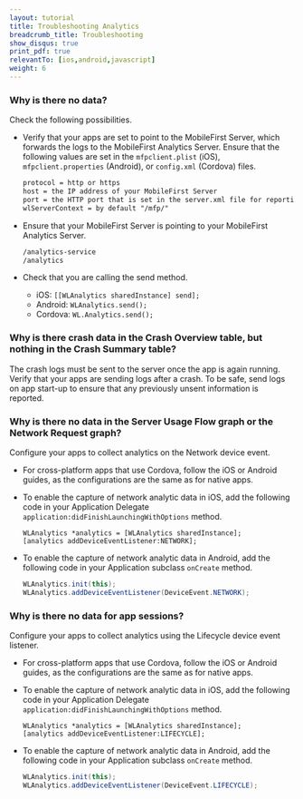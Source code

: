 ```yaml
---
layout: tutorial
title: Troubleshooting Analytics
breadcrumb_title: Troubleshooting
show_disqus: true
print_pdf: true
relevantTo: [ios,android,javascript]
weight: 6
---
```

### Why is there no data?
Check the following possibilities.

* Verify that your apps are set to point to the MobileFirst Server, which forwards the logs to the MobileFirst Analytics Server. Ensure that the following values are set in the  `mfpclient.plist` (iOS),  `mfpclient.properties` (Android), or  `config.xml` (Cordova) files.

    ```xml
    protocol = http or https
    host = the IP address of your MobileFirst Server
    port = the HTTP port that is set in the server.xml file for reporting analytics
    wlServerContext = by default "/mfp/"
    ```

* Ensure that your MobileFirst Server is pointing to your MobileFirst Analytics Server.

    ```xml
    /analytics-service
    /analytics
    ```

* Check that you are calling the send method.
    * iOS: `[[WLAnalytics sharedInstance] send];`
    * Android: `WLAnalytics.send();`
    * Cordova: `WL.Analytics.send();`

### Why is there crash data in the Crash Overview table, but nothing in the Crash Summary table?
The crash logs must be sent to the server once the app is again running. Verify that your apps are sending logs after a crash. To be safe, send logs on app start-up to ensure that any previously unsent information is reported.

### Why is there no data in the Server Usage Flow graph or the Network Request graph?
Configure your apps to collect analytics on the Network device event.

* For cross-platform apps that use Cordova, follow the iOS or Android guides, as the configurations are the same as for native apps.
* To enable the capture of network analytic data in iOS, add the following code in your Application Delegate `application:didFinishLaunchingWithOptions` method.

    ```objc
    WLAnalytics *analytics = [WLAnalytics sharedInstance];
    [analytics addDeviceEventListener:NETWORK];
    ```

* To enable the capture of network analytic data in Android, add the following code in your Application subclass `onCreate` method.

    ```java
    WLAnalytics.init(this);
    WLAnalytics.addDeviceEventListener(DeviceEvent.NETWORK);
    ```

### Why is there no data for app sessions?
Configure your apps to collect analytics using the Lifecycle device event listener.

* For cross-platform apps that use Cordova, follow the iOS or Android guides, as the configurations are the same as for native apps.
* To enable the capture of network analytic data in iOS, add the following code in your Application Delegate `application:didFinishLaunchingWithOptions` method.

    ```objc
    WLAnalytics *analytics = [WLAnalytics sharedInstance];
    [analytics addDeviceEventListener:LIFECYCLE];
    ```

* To enable the capture of network analytic data in Android, add the following code in your Application subclass `onCreate` method.

    ```java
    WLAnalytics.init(this);
    WLAnalytics.addDeviceEventListener(DeviceEvent.LIFECYCLE);
    ```

